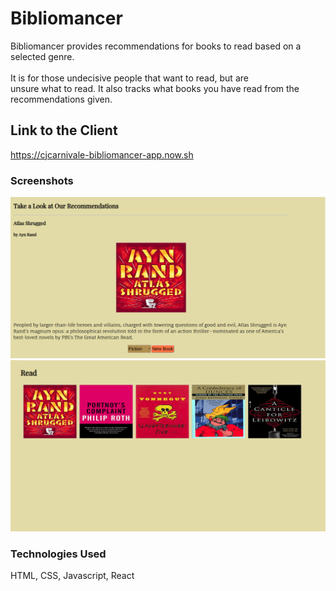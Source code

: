 # Bibliomancer

Bibliomancer provides recommendations for books to read based on a selected genre.<br>  
It is for those undecisive people that want to read, but are<br>
unsure what to read.  It also tracks what books you have read from the recommendations given.<br>

## Link to the Client

https://cjcarnivale-bibliomancer-app.now.sh

### Screenshots
![](images/LandingPage.png)
![](images/ReadList.png)

### Technologies Used
HTML, CSS, Javascript, React
